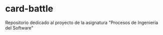 # card-battle
Repositorio dedicado al proyecto de la asignatura "Procesos de Ingeniería del Software"
